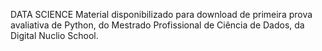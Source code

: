 DATA SCIENCE
Material disponibilizado para download de primeira prova avaliativa de Python, do Mestrado Profissional de Ciência de Dados, da Digital Nuclio School.
